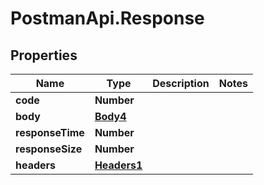 # PostmanApi.Response

## Properties

Name | Type | Description | Notes
------------ | ------------- | ------------- | -------------
**code** | **Number** |  | 
**body** | [**Body4**](Body4.md) |  | 
**responseTime** | **Number** |  | 
**responseSize** | **Number** |  | 
**headers** | [**Headers1**](Headers1.md) |  | 


